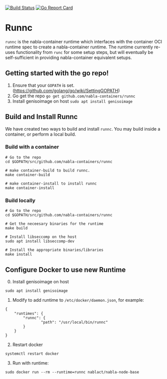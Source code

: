 [![Build Status](https://travis-ci.org/nabla-containers/runnc.svg?branch=master)](https://travis-ci.org/nabla-containers/runnc)
[![Go Report Card](https://goreportcard.com/badge/github.com/nabla-containers/runnc)](https://goreportcard.com/report/github.com/nabla-containers/runnc)

# Runnc

`runnc` is the nabla-container runtime which interfaces with the container OCI runtime spec to create a nabla-container runtime. The runtime currently re-uses functionality from `runc` for some setup steps, but will eventually be self-sufficient in providing nabla-container equivalent setups.

## Getting started with the go repo!

1. Ensure that your `GOPATH` is set. (https://github.com/golang/go/wiki/SettingGOPATH)
2. Go get the repo `go get github.com/nabla-containers/runnc`
3. Install genisoimage on host `sudo apt install genisoimage`

## Build and Install Runnc

We have created two ways to build and install `runnc`. You may build inside a container, or perform a local build.


### Build with a container
```
# Go to the repo
cd $GOPATH/src/github.com/nabla-containers/runnc

# make container-build to build runnc. 
make container-build

# make container-install to install runnc 
make container-install
```

### Build locally
```
# Go to the repo
cd $GOPATH/src/github.com/nabla-containers/runnc

# Get the neceesary binaries for the runtime
make build

# Install libseccomp on the host 
sudo apt install libseccomp-dev

# Install the appropriate binaries/libraries
make install
```

## Configure Docker to use new Runtime

0. Install genisoimage on host
```
sudo apt install genisoimage
```

1. Modify to add runtime to `/etc/docker/daemon.json`, for example:
```
{
    "runtimes": {
        "runnc": {
                "path": "/usr/local/bin/runnc"
        }
    }
}
```

2. Restart docker 

```
systemctl restart docker
```

3. Run with runtime:

```
sudo docker run --rm --runtime=runnc nablact/nabla-node-base
```
